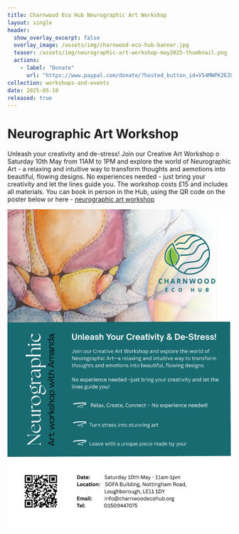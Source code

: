 ```yaml
---
title: Charnwood Eco Hub Neurographic Art Workshop
layout: single
header:
  show_overlay_excerpt: false
  overlay_image: /assets/img/charnwood-eco-hub-banner.jpg
  teaser: /assets/img/neurographic-art-workshop-may2025-thumbnail.png
  actions:
    - label: "Donate"
      url: "https://www.paypal.com/donate/?hosted_button_id=V54MWPK2EZGPY"
collection: workshops-and-events
date: 2025-05-10
released: true
---
```

# Neurographic Art Workshop
 
Unleash your creativity and de-stress! Join our Creative Art Workshop o Saturday 10th May from 11AM to 1PM and explore the world of Neurographic Art - a relaxing and intuitive way to transform thoughts and aemotions into beautiful, flowing designs. No experiences needed - just bring your creativity and let the lines guide you. The workshop costs £15 and includes all materials. You can book in person in the Hub, using the QR code on the poster below or here - [neurographic art workshop](https://pay.sumup.com/b2c/Q45L007H)

[![Neurographic art workshop poster](/assets/img/neurographic-art-workshop-may2025.png)](https://pay.sumup.com/b2c/Q45L007H)

